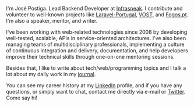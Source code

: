 I'm José Postiga. Lead Backend Developer at [Infraspeak](https://infraspeak.com). I contribute and volunteer to well-known projects like [Laravel-Portugal](https://github.com/laravel-portugal), [VOST](https://github.com/vostpt), and [Fogos.pt](https://github.com/fogospt). I'm also a speaker, mentor, and writer.

I've been working with web-related technologies since 2008 by developing well-tested, scalable, APIs in service-oriented architectures. I've also been managing teams of multidisciplinary professionals, implementing a culture of continuous integration and delivery, documentation, and help developers improve their technical skills through one-on-one mentoring sessions.

Besides that, I like to write about tech/web/programming topics and I talk a lot about my daily work in my [journal](https://josepostiga.com).

You can see my career history at my [LinkedIn](https://www.linkedin.com/in/josepostiga/?locale=en_US) profile, and if you have any questions, or simply want to chat, contact me directly via e-mail or [Twitter](htpps://twitter.com/josepostiga). Come say hi!
